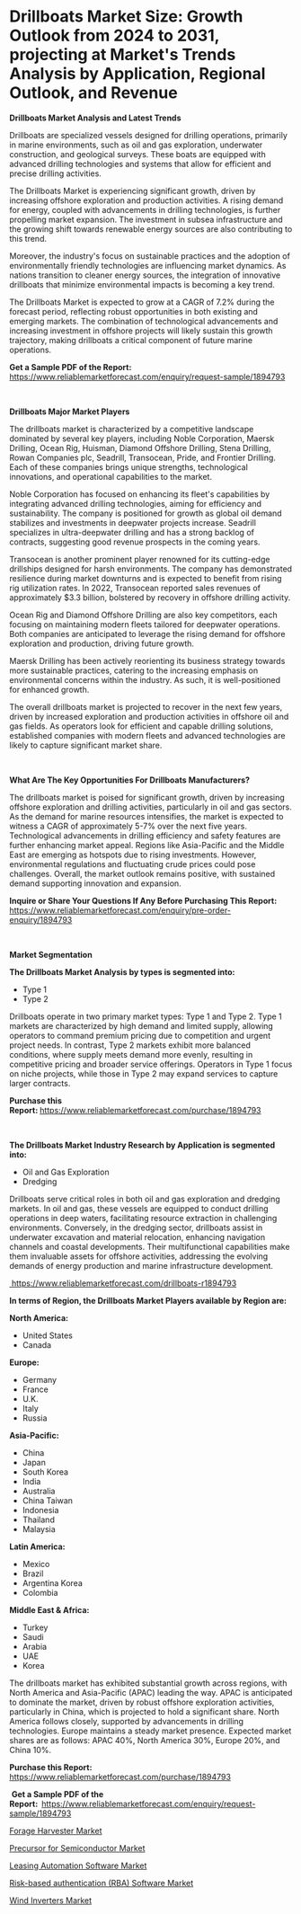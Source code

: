 <p><h1>Drillboats Market Size: Growth Outlook from 2024 to 2031, projecting at Market's Trends Analysis by Application, Regional Outlook, and Revenue</h1></p><p><strong>Drillboats Market Analysis and Latest Trends</strong></p>
<p><p>Drillboats are specialized vessels designed for drilling operations, primarily in marine environments, such as oil and gas exploration, underwater construction, and geological surveys. These boats are equipped with advanced drilling technologies and systems that allow for efficient and precise drilling activities.</p><p>The Drillboats Market is experiencing significant growth, driven by increasing offshore exploration and production activities. A rising demand for energy, coupled with advancements in drilling technologies, is further propelling market expansion. The investment in subsea infrastructure and the growing shift towards renewable energy sources are also contributing to this trend. </p><p>Moreover, the industry's focus on sustainable practices and the adoption of environmentally friendly technologies are influencing market dynamics. As nations transition to cleaner energy sources, the integration of innovative drillboats that minimize environmental impacts is becoming a key trend. </p><p>The Drillboats Market is expected to grow at a CAGR of 7.2% during the forecast period, reflecting robust opportunities in both existing and emerging markets. The combination of technological advancements and increasing investment in offshore projects will likely sustain this growth trajectory, making drillboats a critical component of future marine operations.</p></p>
<p><strong>Get a Sample PDF of the Report:&nbsp;</strong> <a href="https://www.reliablemarketforecast.com/enquiry/request-sample/1894793?utm_campaign=1082&utm_medium=2&utm_source=Github&utm_content=ia&utm_term=24102024&utm_id=drillboats">https://www.reliablemarketforecast.com/enquiry/request-sample/1894793</a></p>
<p>&nbsp;</p>
<p><strong>Drillboats Major Market Players</strong></p>
<p><p>The drillboats market is characterized by a competitive landscape dominated by several key players, including Noble Corporation, Maersk Drilling, Ocean Rig, Huisman, Diamond Offshore Drilling, Stena Drilling, Rowan Companies plc, Seadrill, Transocean, Pride, and Frontier Drilling. Each of these companies brings unique strengths, technological innovations, and operational capabilities to the market.</p><p>Noble Corporation has focused on enhancing its fleet's capabilities by integrating advanced drilling technologies, aiming for efficiency and sustainability. The company is positioned for growth as global oil demand stabilizes and investments in deepwater projects increase. Seadrill specializes in ultra-deepwater drilling and has a strong backlog of contracts, suggesting good revenue prospects in the coming years.</p><p>Transocean is another prominent player renowned for its cutting-edge drillships designed for harsh environments. The company has demonstrated resilience during market downturns and is expected to benefit from rising rig utilization rates. In 2022, Transocean reported sales revenues of approximately $3.3 billion, bolstered by recovery in offshore drilling activity.</p><p>Ocean Rig and Diamond Offshore Drilling are also key competitors, each focusing on maintaining modern fleets tailored for deepwater operations. Both companies are anticipated to leverage the rising demand for offshore exploration and production, driving future growth.</p><p>Maersk Drilling has been actively reorienting its business strategy towards more sustainable practices, catering to the increasing emphasis on environmental concerns within the industry. As such, it is well-positioned for enhanced growth.</p><p>The overall drillboats market is projected to recover in the next few years, driven by increased exploration and production activities in offshore oil and gas fields. As operators look for efficient and capable drilling solutions, established companies with modern fleets and advanced technologies are likely to capture significant market share.</p></p>
<p>&nbsp;</p>
<p><strong>What Are The Key Opportunities For Drillboats Manufacturers?</strong></p>
<p><p>The drillboats market is poised for significant growth, driven by increasing offshore exploration and drilling activities, particularly in oil and gas sectors. As the demand for marine resources intensifies, the market is expected to witness a CAGR of approximately 5-7% over the next five years. Technological advancements in drilling efficiency and safety features are further enhancing market appeal. Regions like Asia-Pacific and the Middle East are emerging as hotspots due to rising investments. However, environmental regulations and fluctuating crude prices could pose challenges. Overall, the market outlook remains positive, with sustained demand supporting innovation and expansion.</p></p>
<p><strong>Inquire or Share Your Questions If Any Before Purchasing This Report:</strong> <a href="https://www.reliablemarketforecast.com/enquiry/pre-order-enquiry/1894793?utm_campaign=1082&utm_medium=2&utm_source=Github&utm_content=ia&utm_term=24102024&utm_id=drillboats">https://www.reliablemarketforecast.com/enquiry/pre-order-enquiry/1894793</a></p>
<p>&nbsp;</p>
<p><strong>Market Segmentation</strong></p>
<p><strong>The Drillboats Market Analysis by types is segmented into:</strong></p>
<p><ul><li>Type 1</li><li>Type 2</li></ul></p>
<p><p>Drillboats operate in two primary market types: Type 1 and Type 2. Type 1 markets are characterized by high demand and limited supply, allowing operators to command premium pricing due to competition and urgent project needs. In contrast, Type 2 markets exhibit more balanced conditions, where supply meets demand more evenly, resulting in competitive pricing and broader service offerings. Operators in Type 1 focus on niche projects, while those in Type 2 may expand services to capture larger contracts.</p></p>
<p><strong>Purchase this Report:&nbsp;</strong><a href="https://www.reliablemarketforecast.com/purchase/1894793?utm_campaign=1082&utm_medium=2&utm_source=Github&utm_content=ia&utm_term=24102024&utm_id=drillboats">https://www.reliablemarketforecast.com/purchase/1894793</a></p>
<p>&nbsp;</p>
<p><strong>The Drillboats Market Industry Research by Application is segmented into:</strong></p>
<p><ul><li>Oil and Gas Exploration</li><li>Dredging</li></ul></p>
<p><p>Drillboats serve critical roles in both oil and gas exploration and dredging markets. In oil and gas, these vessels are equipped to conduct drilling operations in deep waters, facilitating resource extraction in challenging environments. Conversely, in the dredging sector, drillboats assist in underwater excavation and material relocation, enhancing navigation channels and coastal developments. Their multifunctional capabilities make them invaluable assets for offshore activities, addressing the evolving demands of energy production and marine infrastructure development.</p></p>
<p><a href="https://www.reliablemarketforecast.com/drillboats-r1894793?utm_campaign=1082&utm_medium=2&utm_source=Github&utm_content=ia&utm_term=24102024&utm_id=drillboats">&nbsp;https://www.reliablemarketforecast.com/drillboats-r1894793</a></p>
<p><strong>In terms of Region, the Drillboats Market Players available by Region are:</strong></p>
<p>
    <p> <strong> North America: </strong>
        <ul>
            <li>United States</li>
            <li>Canada</li>
        </ul>
        </p> 
    <p> <strong> Europe: </strong>
        <ul>
            <li>Germany</li>
            <li>France</li>
            <li>U.K.</li>
            <li>Italy</li>
            <li>Russia</li>
        </ul>
        </p> 
    <p> <strong> Asia-Pacific: </strong>
        <ul>
            <li>China</li>
            <li>Japan</li>
            <li>South Korea</li>
            <li>India</li>
            <li>Australia</li>
            <li>China Taiwan</li>
            <li>Indonesia</li>
            <li>Thailand</li>
            <li>Malaysia</li>
        </ul>
        </p> 
    <p> <strong> Latin America: </strong>
        <ul>
            <li>Mexico</li>
            <li>Brazil</li>
            <li>Argentina Korea</li>
            <li>Colombia</li>
        </ul>
        </p> 
    <p> <strong> Middle East & Africa: </strong>
        <ul>
            <li>Turkey</li>
            <li>Saudi</li>
            <li>Arabia</li>
            <li>UAE</li>
            <li>Korea</li>
        </ul>
    </p>
    </p>
<p><p>The drillboats market has exhibited substantial growth across regions, with North America and Asia-Pacific (APAC) leading the way. APAC is anticipated to dominate the market, driven by robust offshore exploration activities, particularly in China, which is projected to hold a significant share. North America follows closely, supported by advancements in drilling technologies. Europe maintains a steady market presence. Expected market shares are as follows: APAC 40%, North America 30%, Europe 20%, and China 10%.</p></p>
<p><strong>Purchase this Report: </strong><a href="https://www.reliablemarketforecast.com/purchase/1894793?utm_campaign=1082&utm_medium=2&utm_source=Github&utm_content=ia&utm_term=24102024&utm_id=drillboats">https://www.reliablemarketforecast.com/purchase/1894793</a></p>
<p>&nbsp;<strong>Get a Sample PDF of the Report:&nbsp;&nbsp;</strong><a href="https://www.reliablemarketforecast.com/enquiry/request-sample/1894793?utm_campaign=1082&utm_medium=2&utm_source=Github&utm_content=ia&utm_term=24102024&utm_id=drillboats">https://www.reliablemarketforecast.com/enquiry/request-sample/1894793</a></p>
<p><strong></strong></p>
<p><p><a href="https://issuu.com/reportprime-2/docs/forage-harvester-market-size-2030.p_5493319922f13c?utm_campaign=1082&utm_medium=2&utm_source=Github&utm_content=ia&utm_term=24102024&utm_id=drillboats">Forage Harvester Market</a></p><p><a href="https://www.linkedin.com/pulse/deep-dive-precursor-semiconductor-market-itstrends-segmentation-hraee?utm_campaign=1082&utm_medium=2&utm_source=Github&utm_content=ia&utm_term=24102024&utm_id=drillboats">Precursor for Semiconductor Market</a></p><p><a href="https://github.com/cleora2ime/Market-Research-Report-List-1/blob/main/leasing-automation-software-market.md?utm_campaign=1082&utm_medium=2&utm_source=Github&utm_content=ia&utm_term=24102024&utm_id=drillboats">Leasing Automation Software Market</a></p><p><a href="https://github.com/marcouhbmammoc/Market-Research-Report-List-1/blob/main/risk-based-authentication-rba-software-market.md?utm_campaign=1082&utm_medium=2&utm_source=Github&utm_content=ia&utm_term=24102024&utm_id=drillboats">Risk-based authentication (RBA) Software Market</a></p><p><a href="https://issuu.com/reportprime-2/docs/wind-inverters-market-size-2030.ppt_7acd633bde254b?utm_campaign=1082&utm_medium=2&utm_source=Github&utm_content=ia&utm_term=24102024&utm_id=drillboats">Wind Inverters Market</a></p></p>